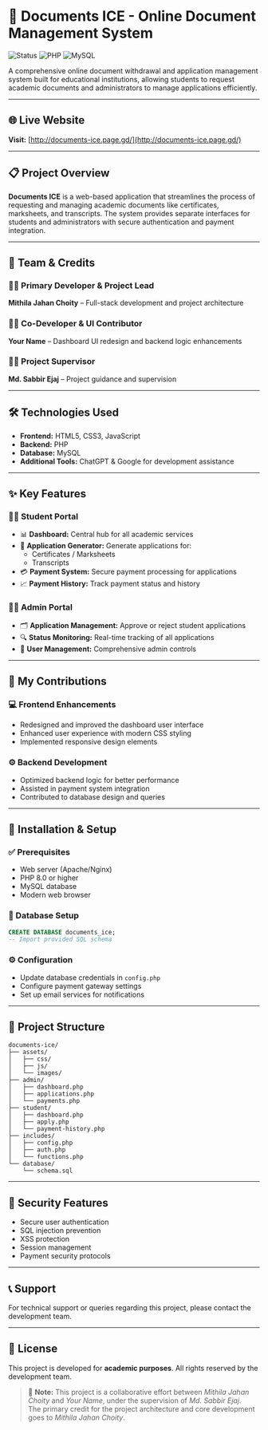 # 📄 Documents ICE - Online Document Management System

![Status](https://img.shields.io/badge/Status-Live-brightgreen)
![PHP](https://img.shields.io/badge/PHP-8.0+-blue)
![MySQL](https://img.shields.io/badge/MySQL-Database-orange)

A comprehensive online document withdrawal and application management system built for educational institutions, allowing students to request academic documents and administrators to manage applications efficiently.

---

## 🌐 Live Website
**Visit:** [http://documents-ice.page.gd/](http://documents-ice.page.gd/)

---

## 📋 Project Overview
**Documents ICE** is a web-based application that streamlines the process of requesting and managing academic documents like certificates, marksheets, and transcripts. The system provides separate interfaces for students and administrators with secure authentication and payment integration.

---

## 👥 Team & Credits

### 🧑‍💻 Primary Developer & Project Lead
**Mithila Jahan Choity** – Full-stack development and project architecture

### 👩‍💻 Co-Developer & UI Contributor
**Your Name** – Dashboard UI redesign and backend logic enhancements

### 🧑‍🏫 Project Supervisor
**Md. Sabbir Ejaj** – Project guidance and supervision

---

## 🛠️ Technologies Used
- **Frontend:** HTML5, CSS3, JavaScript  
- **Backend:** PHP  
- **Database:** MySQL  
- **Additional Tools:** ChatGPT & Google for development assistance  

---

## ✨ Key Features

### 👨‍🎓 Student Portal
- 📊 **Dashboard:** Central hub for all academic services  
- 📄 **Application Generator:** Generate applications for:
  - Certificates / Marksheets
  - Transcripts  
- 💳 **Payment System:** Secure payment processing for applications  
- 📈 **Payment History:** Track payment status and history  

### 👨‍💼 Admin Portal
- 🗂️ **Application Management:** Approve or reject student applications  
- 🔍 **Status Monitoring:** Real-time tracking of all applications  
- 👥 **User Management:** Comprehensive admin controls  

---

## 🎯 My Contributions

### 💻 Frontend Enhancements
- Redesigned and improved the dashboard user interface  
- Enhanced user experience with modern CSS styling  
- Implemented responsive design elements  

### ⚙️ Backend Development
- Optimized backend logic for better performance  
- Assisted in payment system integration  
- Contributed to database design and queries  

---

## 🚀 Installation & Setup

### ✅ Prerequisites
- Web server (Apache/Nginx)  
- PHP 8.0 or higher  
- MySQL database  
- Modern web browser  

### 🧩 Database Setup
```sql
CREATE DATABASE documents_ice;
-- Import provided SQL schema
```

### ⚙️ Configuration
- Update database credentials in `config.php`  
- Configure payment gateway settings  
- Set up email services for notifications  

---

## 📁 Project Structure

```
documents-ice/
├── assets/
│   ├── css/
│   ├── js/
│   └── images/
├── admin/
│   ├── dashboard.php
│   ├── applications.php
│   └── payments.php
├── student/
│   ├── dashboard.php
│   ├── apply.php
│   └── payment-history.php
├── includes/
│   ├── config.php
│   ├── auth.php
│   └── functions.php
└── database/
    └── schema.sql
```

---

## 🔐 Security Features
- Secure user authentication  
- SQL injection prevention  
- XSS protection  
- Session management  
- Payment security protocols  

---

## 📞 Support
For technical support or queries regarding this project, please contact the development team.

---

## 📄 License
This project is developed for **academic purposes**. All rights reserved by the development team.

> 📝 **Note:** This project is a collaborative effort between *Mithila Jahan Choity* and *Your Name*, under the supervision of *Md. Sabbir Ejaj*.  
> The primary credit for the project architecture and core development goes to *Mithila Jahan Choity*.
